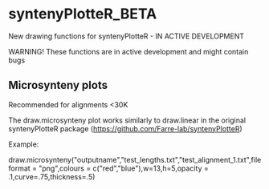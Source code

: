# syntenyPlotteR_BETA
New drawing functions for syntenyPlotteR - IN ACTIVE DEVELOPMENT

WARNING! These functions are in active development and might contain bugs

## Microsynteny plots

Recommended for alignments <30K 

The draw.microsynteny plot works similarly to draw.linear in the original syntenyPlotteR package (https://github.com/Farre-lab/syntenyPlotteR)

Example:

draw.microsynteny("outputname","test_lengths.txt","test_alignment_1.txt",fileformat = "png",colours = c("red","blue"),w=13,h=5,opacity = .1,curve=.75,thickness=.5)
